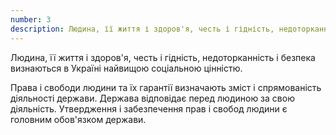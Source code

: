 ```yaml
---
number: 3
description: Людина, її життя і здоров'я, честь і гідність, недоторканність і безпека визнаються в Україні найвищою соціальною цінністю. Права і свободи людини та їх гарантії визначають зміст і спрямованість діяльності держави. Держава відповідає перед людиною за свою діяльність. Утвердження і забезпечення прав і свобод людини є головним обов'язком держави.
---
```


Людина, її життя і здоров'я, честь і гідність, недоторканність і безпека визнаються в Україні найвищою соціальною
цінністю.

Права і свободи людини та їх гарантії визначають зміст і спрямованість діяльності держави. Держава відповідає перед
людиною за свою діяльність. Утвердження і забезпечення прав і свобод людини є головним обов'язком держави.
